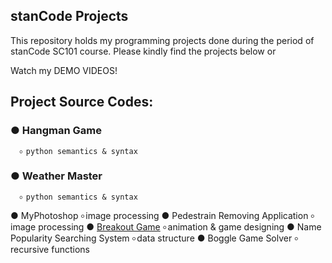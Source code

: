 ## stanCode Projects
This repository holds my programming projects done during the period of stanCode SC101 course.
Please kindly find the projects below or

Watch my DEMO VIDEOS!

## Project Source Codes:
### ● Hangman Game
      ৹ python semantics & syntax
### ● Weather Master
      ৹ python semantics & syntax
● MyPhotoshop
  ৹ image processing
● Pedestrain Removing Application
  ৹ image processing
● [Breakout Game]([url](https://github.com/leticiawu/MystanCodeProjects/blob/main/SC101_A2/breakout.py))
  ৹ animation & game designing
● Name Popularity Searching System
  ৹ data structure
● Boggle Game Solver
  ৹ recursive functions
